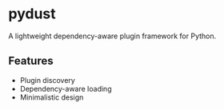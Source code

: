 # pydust

A lightweight dependency-aware plugin framework for Python.

## Features

- Plugin discovery
- Dependency-aware loading
- Minimalistic design